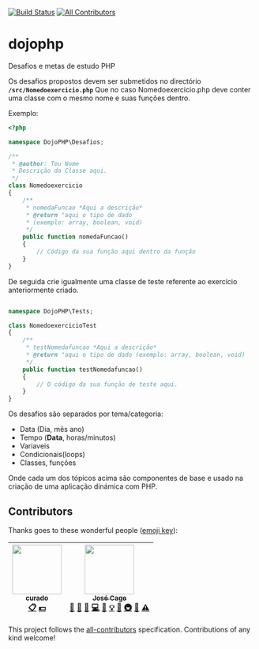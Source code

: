 [![Build Status](https://travis-ci.org/codingdojoangola/dojophp.svg?branch=master)](https://travis-ci.org/codingdojoangola/dojophp)
[![All Contributors](https://img.shields.io/badge/all_contributors-2-orange.svg?style=flat-square)](#contributors)

# dojophp
Desafios e metas de estudo PHP

Os desafios propostos devem ser submetidos no directório **`/src/Nomedoexercicio.php`**
Que no caso Nomedoexercicio.php deve conter uma classe com o mesmo nome e suas funções dentro.

Exemplo:

```php
<?php

namespace DojoPHP\Desafios;

/**
 * @author: Teu Nome
 * Descrição da Classe aqui.
 */
class Nomedoexercicio
{
	/**
	 * nomedaFuncao *Aqui a descrição*
	 * @return "aqui o tipo de dado
	 * (exemplo: array, boolean, void)
	 */
	public function nomedaFuncao()
	{
		// Código da sua função aqui dentro da função
	}
}

```

De seguida crie igualmente uma classe de teste referente ao exercício anteriormente criado.

```php

namespace DojoPHP\Tests;

class NomedoexercicioTest
{
	/**
	 * testNomedafuncao *Aqui a descrição*
	 * @return "aqui o tipo de dado (exemplo: array, boolean, void)
	 */
	public function testNomedafuncao()
	{
		// O código da sua função de teste aqui.
	}
}

```

Os desafios são separados por tema/categoria:
  * Data (Dia, mês ano)
  * Tempo (__Data__, horas/minutos)
  * Variaveis
  * Condicionais(loops)
  * Classes, funções


Onde cada um dos tópicos acima são componentes de base e usado na criação de uma aplicação dinámica com PHP.

## Contributors

Thanks goes to these wonderful people ([emoji key](https://github.com/kentcdodds/all-contributors#emoji-key)):

<!-- ALL-CONTRIBUTORS-LIST:START - Do not remove or modify this section -->
| [<img src="https://avatars2.githubusercontent.com/u/2355310?v=4" width="100px;"/><br /><sub>curado</sub>](https://github.com/curado)<br />[📋](#eventOrganizing-curado "Event Organizing") [💵](#financial-curado "Financial") | [<img src="https://avatars2.githubusercontent.com/u/4200487?v=4" width="100px;"/><br /><sub>José Cage </sub>](https://josecage.github.io)<br />[💬](#question-JoseCage "Answering Questions") [📝](#blog-JoseCage "Blogposts") [🐛](https://github.com/codingdojoangola/dojophp/issues?q=author%3AJoseCage "Bug reports") [💻](https://github.com/codingdojoangola/dojophp/commits?author=JoseCage "Code") [📖](https://github.com/codingdojoangola/dojophp/commits?author=JoseCage "Documentation") [💡](#example-JoseCage "Examples") [🤔](#ideas-JoseCage "Ideas, Planning, & Feedback") [🚇](#infra-JoseCage "Infrastructure (Hosting, Build-Tools, etc)") [👀](#review-JoseCage "Reviewed Pull Requests") [⚠️](https://github.com/codingdojoangola/dojophp/commits?author=JoseCage "Tests") |
| :---: | :---: |
<!-- ALL-CONTRIBUTORS-LIST:END -->

This project follows the [all-contributors](https://github.com/kentcdodds/all-contributors) specification. Contributions of any kind welcome!